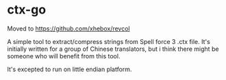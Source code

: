 ctx-go
====

Moved to https://github.com/xhebox/revcol

A simple tool to extract/compress strings from Spell force 3 .ctx file. It's initially written for a group of Chinese translators, but i think there might be someone who will benefit from this tool.

It's excepted to run on little endian platform.
